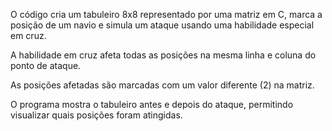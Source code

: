 O código cria um tabuleiro 8x8 representado por uma matriz em C, marca a posição de um navio e simula um ataque usando uma habilidade especial em cruz.

A habilidade em cruz afeta todas as posições na mesma linha e coluna do ponto de ataque.

As posições afetadas são marcadas com um valor diferente (2) na matriz.

O programa mostra o tabuleiro antes e depois do ataque, permitindo visualizar quais posições foram atingidas.
